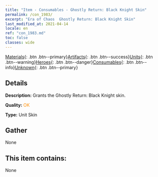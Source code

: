```yaml
---
title: "Item - Consumables - Ghostly Return: Black Knight Skin"
permalink: /con_1983/
excerpt: "Era of Chaos  Ghostly Return: Black Knight Skin"
last_modified_at: 2021-04-14
locale: en
ref: "con_1983.md"
toc: false
classes: wide
---
```

 [Materials](/Items/){: .btn .btn--primary}[Artifacts](/Items/Artifacts/){: .btn .btn--success}[Units](/Items/Units/){: .btn .btn--warning}[Heroes](/Items/Heroes/){: .btn .btn--danger}[Consumables](/Items/Consumables/){: .btn .btn--info}[Unknown](/Items/Unknown/){: .btn .btn--primary}

## Details
 **Description:** Grants the Ghostly Return: Black Knight skin.

 **Quality:** <span style="color: #FF8C00">OK</span>

 **Type:** Unit Skin

## Gather

  None

## This item contains:

  None

